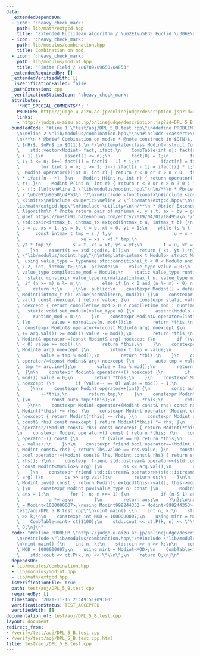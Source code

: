 ```yaml
---
data:
  _extendedDependsOn:
  - icon: ':heavy_check_mark:'
    path: lib/math/extgcd.hpp
    title: "Extended Euclidean algorithm / \u62E1\u5F35 Euclid \u306E\u4E92\u9664\u6CD5"
  - icon: ':heavy_check_mark:'
    path: lib/modulus/combination.hpp
    title: Combination on mod
  - icon: ':heavy_check_mark:'
    path: lib/modulus/modint.hpp
    title: "Finite Field / \u6709\u9650\u4F53"
  _extendedRequiredBy: []
  _extendedVerifiedWith: []
  _isVerificationFailed: false
  _pathExtension: cpp
  _verificationStatusIcon: ':heavy_check_mark:'
  attributes:
    '*NOT_SPECIAL_COMMENTS*': ''
    PROBLEM: http://judge.u-aizu.ac.jp/onlinejudge/description.jsp?id=DPL_5_B
    links:
    - http://judge.u-aizu.ac.jp/onlinejudge/description.jsp?id=DPL_5_B
  bundledCode: "#line 1 \"test/aoj/DPL_5_B.test.cpp\"\n#define PROBLEM \"http://judge.u-aizu.ac.jp/onlinejudge/description.jsp?id=DPL_5_B\"\
    \n\n#line 2 \"lib/modulus/combination.hpp\"\n\n#include <cassert>\n#include <vector>\n\
    \n/**\n * @brief Combination on mod\n * @note construct in $O(N)$, return $nCr$,\
    \ $nHr$, $nPr$ in $O(1)$.\n */\n\ntemplate<class Modint> struct CombTable {\n\
    \    std::vector<Modint> fact, ifact;\n    CombTable(int n): fact(n + 1), ifact(n\
    \ + 1) {\n        assert(1 <= n);\n        fact[0] = 1;\n        for (int i =\
    \ 1; i <= n; i++) fact[i] = fact[i - 1] * i;\n        ifact[n] = fact[n].inv();\n\
    \        for (int i = n; i >= 1; i--) ifact[i - 1] = ifact[i] * i;\n    }\n  \
    \  Modint operator()(int n, int r) { return r < 0 or r > n ? 0 : fact[n] * ifact[r]\
    \ * ifact[n - r]; }\n    Modint H(int n, int r) { return operator()(n + r - 1,\
    \ r); }\n    Modint P(int n, int r) { return r < 0 or r > n ? 0 : fact[n] * ifact[n\
    \ - r]; }\n};\n#line 2 \"lib/modulus/modint.hpp\"\n\n/**\n * @brief Finite Field\
    \ / \u6709\u9650\u4F53\n */\n\n#include <functional>\n#include <iostream>\n#include\
    \ <limits>\n#include <numeric>\n#line 2 \"lib/math/extgcd.hpp\"\n\n#line 5 \"\
    lib/math/extgcd.hpp\"\n#include <utility>\n\n/**\n * @brief Extended Euclid's\
    \ Algorithm\n * @note return pair of minimum x, y s.t. ax + by = gcd(x, y)\n *\
    \ @ref https://noshi91.hatenablog.com/entry/2019/04/01/184957\n */\n\nconstexpr\
    \ std::pair<intmax_t, intmax_t> extgcd(intmax_t a, intmax_t b) {\n    intmax_t\
    \ s = a, xs = 1, ys = 0, t = b, xt = 0, yt = 1;\n    while (s % t != 0) {\n  \
    \      const intmax_t tmp = s / t,\n                       u = s - t * tmp,\n\
    \                       xu = xs - xt * tmp,\n                       yu = ys -\
    \ yt * tmp;\n        s = t, xs = xt, ys = yt;\n        t = u, xt = xu, yt = yu;\n\
    \    }\n    assert(t == std::gcd(a, b));\n    return { xt, yt };\n}\n#line 12\
    \ \"lib/modulus/modint.hpp\"\n\ntemplate<intmax_t Modulo> struct Modint {\n  \
    \  using value_type = typename std::conditional_t < 0 < Modulo and Modulo<std::numeric_limits<int>::max()\
    \ / 2, int, intmax_t>;\n\n  private:\n    value_type value = 0;\n    static constexpr\
    \ value_type compiletime_mod = Modulo;\n    static value_type runtime_mod;\n \
    \   static constexpr value_type normalize(intmax_t n, value_type m) {\n      \
    \  if (n >= m) n %= m;\n        else if (n < 0 and (n %= m) < 0) n += m;\n   \
    \     return n;\n    }\n\n  public:\n    constexpr Modint() = default;\n    constexpr\
    \ Modint(intmax_t n): value(normalize(n, mod())) {}\n    constexpr value_type\
    \ val() const noexcept { return value; }\n    constexpr static value_type mod()\
    \ noexcept { return compiletime_mod > 0 ? compiletime_mod : runtime_mod; }\n \
    \   static void set_modulo(value_type m) {\n        assert(Modulo <= 0);\n   \
    \     runtime_mod = m;\n    }\n    constexpr Modint& operator=(intmax_t n) noexcept\
    \ {\n        value = normalize(n, mod());\n        return *this;\n    }\n\n  \
    \  constexpr Modint& operator+=(const Modint& arg) noexcept {\n        if ((value\
    \ += arg.val()) >= mod()) value -= mod();\n        return *this;\n    }\n    constexpr\
    \ Modint& operator-=(const Modint& arg) noexcept {\n        if ((value -= arg.val())\
    \ < 0) value += mod();\n        return *this;\n    }\n    constexpr Modint& operator*=(const\
    \ Modint& arg) noexcept {\n        intmax_t tmp = value;\n        tmp *= arg.val();\n\
    \        value = tmp % mod();\n        return *this;\n    }\n    constexpr Modint&\
    \ operator/=(const Modint& arg) noexcept {\n        auto tmp = value;\n      \
    \  tmp *= arg.inv();\n        value = tmp % mod();\n        return *this;\n  \
    \  }\n\n    constexpr Modint& operator++() noexcept {\n        if (++value ==\
    \ mod()) value = 0;\n        return *this;\n    }\n    constexpr Modint& operator--()\
    \ noexcept {\n        if (value-- == 0) value = mod() - 1;\n        return *this;\n\
    \    }\n\n    constexpr Modint operator++(int) {\n        const auto tmp(*this);\n\
    \        ++*this;\n        return tmp;\n    }\n    constexpr Modint operator--(int)\
    \ {\n        const auto tmp(*this);\n        --*this;\n        return tmp;\n \
    \   }\n\n    constexpr Modint operator+(Modint const& rhs) const noexcept { return\
    \ Modint(*this) += rhs; }\n    constexpr Modint operator-(Modint const& rhs) const\
    \ noexcept { return Modint(*this) -= rhs; }\n    constexpr Modint operator*(Modint\
    \ const& rhs) const noexcept { return Modint(*this) *= rhs; }\n    constexpr Modint\
    \ operator/(Modint const& rhs) const noexcept { return Modint(*this) /= rhs; }\n\
    \n    constexpr Modint operator+() const { return *this; }\n    constexpr Modint\
    \ operator-() const {\n        if (value == 0) return *this;\n        return Modint(mod()\
    \ - value);\n    }\n\n    constexpr friend bool operator==(Modint const& lhs,\
    \ Modint const& rhs) { return lhs.value == rhs.value; }\n    constexpr friend\
    \ bool operator!=(Modint const& lhs, Modint const& rhs) { return std::not_fn(operator==(lhs,\
    \ rhs)); }\n\n    constexpr friend std::ostream& operator<<(std::ostream& os,\
    \ const Modint<Modulo>& arg) {\n        os << arg.val();\n        return os;\n\
    \    }\n    constexpr friend std::istream& operator>>(std::istream& os, Modint<Modulo>&\
    \ arg) {\n        os >> arg.val();\n        return os;\n    }\n\n    constexpr\
    \ Modint inv() const { return Modint{ extgcd(this->val(), this->mod()).first };\
    \ }\n    constexpr Modint pow(value_type n) const {\n        Modint a = *this,\
    \ ans = 1;\n        for (; n; n >>= 1) {\n            if (n & 1) ans *= a;\n \
    \           a *= a;\n        }\n        return ans;\n    }\n};\n\nusing Modint1000000007\
    \ = Modint<1000000007>;\nusing Modint998244353 = Modint<998244353>;\n#line 5 \"\
    test/aoj/DPL_5_B.test.cpp\"\n\nint main() {\n    int n, k;\n    std::cin >> n\
    \ >> k;\n\n    constexpr int MOD = 1000000007;\n    using mint = Modint<MOD>;\n\
    \    CombTable<mint> ct(1100);\n    std::cout << ct.P(k, n) << \"\\n\";\n    return\
    \ 0;\n}\n"
  code: "#define PROBLEM \"http://judge.u-aizu.ac.jp/onlinejudge/description.jsp?id=DPL_5_B\"\
    \n\n#include \"lib/modulus/combination.hpp\"\n#include \"lib/modulus/modint.hpp\"\
    \n\nint main() {\n    int n, k;\n    std::cin >> n >> k;\n\n    constexpr int\
    \ MOD = 1000000007;\n    using mint = Modint<MOD>;\n    CombTable<mint> ct(1100);\n\
    \    std::cout << ct.P(k, n) << \"\\n\";\n    return 0;\n}\n"
  dependsOn:
  - lib/modulus/combination.hpp
  - lib/modulus/modint.hpp
  - lib/math/extgcd.hpp
  isVerificationFile: true
  path: test/aoj/DPL_5_B.test.cpp
  requiredBy: []
  timestamp: '2021-11-16 21:49:51+09:00'
  verificationStatus: TEST_ACCEPTED
  verifiedWith: []
documentation_of: test/aoj/DPL_5_B.test.cpp
layout: document
redirect_from:
- /verify/test/aoj/DPL_5_B.test.cpp
- /verify/test/aoj/DPL_5_B.test.cpp.html
title: test/aoj/DPL_5_B.test.cpp
---
```


